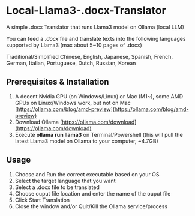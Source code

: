 # Local-Llama3-.docx-Translator
A simple .docx Translator that runs Llama3 model on Ollama (local LLM)

You can feed a *.docx* file and translate texts into the following languages supported by Llama3 (max about 5~10 pages of .docx)

Traditional/Simplified Chinese, English, Japanese, Spanish, French, German, Italian, Portuguese, Dutch, Russian, Korean


## Prerequisites & Installation
1. A decent Nvidia GPU (on Windows/Linux) or Mac (M1~), some AMD GPUs on Linux/Windows work, but not on Mac [https://ollama.com/blog/amd-preview](https://ollama.com/blog/amd-preview)
2. Download Ollama [https://ollama.com/download](https://ollama.com/download)
3. Execute **ollama run llama3** on Terminal/Powershell (this will pull the latest Llama3 model on Ollama to your computer, ~4.7GB)

## Usage
1. Choose and Run the correct executable based on your OS
2. Select the target language that you want
3. Select a .docx file to be translated
4. Choose ouput file location and enter the name of the ouput file
5. Click Start Translation
6. Close the window and/or Quit/Kill the Ollama service/process 
